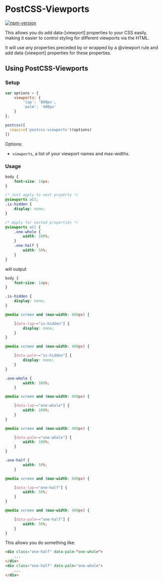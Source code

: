 # PostCSS-Viewports

[![npm-version]][npm]

This allows you do add data-[viewport] properties to your CSS easily, making it easier to control styling for different viewports via the HTML.

It will use any properties preceded by or wrapped by a @viewport rule and add data-[viewport] properties for these properties.

## Using PostCSS-Viewports

### Setup

```js
var options = {
    viewports: {
        'lap': '800px',
        'palm': '400px'
    }
};

postcss([
  require('postcss-viewports')(options)
])
```

Options:

- `viewports`, a list of your viewport names and max-widths.


### Usage

```css
body {
    font-size: 14px;
}

/* Just apply to next property */
@viewports all;
.is-hidden {
    display: none;
}

/* Apply for nested properties */
@viewports all {
    .one-whole {
        width: 100%;
    }
    .one-half {
        width: 50%;
    }
}
```

will output

```css
body {
    font-size: 14px;
}

.is-hidden {
    display: none;
}

@media screen and (max-width: 800px) {

    [data-lap~="is-hidden"] {
        display: none;
    }
}

@media screen and (max-width: 400px) {

    [data-palm~="is-hidden"] {
        display: none;
    }
}

.one-whole {
        width: 100%;
    }

@media screen and (max-width: 800px) {

    [data-lap~="one-whole"] {
        width: 100%;
    }
}

@media screen and (max-width: 400px) {

    [data-palm~="one-whole"] {
        width: 100%;
    }
}

.one-half {
        width: 50%;
    }

@media screen and (max-width: 800px) {

    [data-lap~="one-half"] {
        width: 50%;
    }
}

@media screen and (max-width: 400px) {

    [data-palm~="one-half"] {
        width: 50%;
    }
}
```

This allows you do something like:

```html
<div class="one-half" data-palm-"one-whole">
    ...
</div>
<div class="one-half" data-palm="one-whole">
    ...
</div>

```

[npm]: https://www.npmjs.com/package/postcss-viewports
[npm-version]: http://img.shields.io/npm/v/postcss-viewports.svg?style=flat-square
